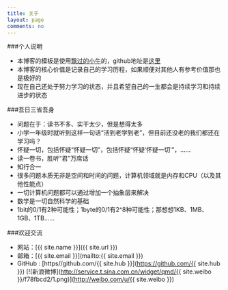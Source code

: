 ```yaml
---
title: 关于
layout: page
comments: no
---
```


###个人说明

* 本博客的模板是使用[飘过的小牛](http://github.thinkingbar.com/)的，github地址是[这里](https://github.com/niushuai/reading)
* 本博客的核心价值是记录自己的学习历程，如果顺便对其他人有参考价值那也是极好的
* 现在自己还处于努力学习的状态，并且希望自己的一生都会是持续学习和持续进步的状态

###吾日三省吾身

* 问题在于：读书不多、实干太少，但是想得太多
* 小学一年级时就听到这样一句话“活到老学到老”，但目前还没老的我们都还在学习吗？
* 怀疑一切，包括怀疑“怀疑一切”，包括怀疑“怀疑‘怀疑一切’”，……
* 读一卷书，胜听“君”万席话
* 知行合一
* 很多问题本质无非是空间和时间的问题，计算机领域就是内存和CPU（以及其他性能点）
* 一切计算机问题都可以通过增加一个抽象层来解决
* 数学是一切自然科学的基础
* 1bit的0/1有2种可能性；1byte的0/1有2^8种可能性；那想想1KB、1MB、1GB、1TB……

###欢迎交流

* 网站：[{{ site.name }}]({{ site.url }})
* 邮箱：[{{ site.email }}](mailto:{{ site.email }})
* GitHub : [https//github.com/{{ site.hub }}](https://github.com/{{ site.hub }})
[![新浪微博](http://service.t.sina.com.cn/widget/qmd/{{ site.weibo }}/f78fbcd2/1.png)](http://weibo.com/u/{{ site.weibo }})


